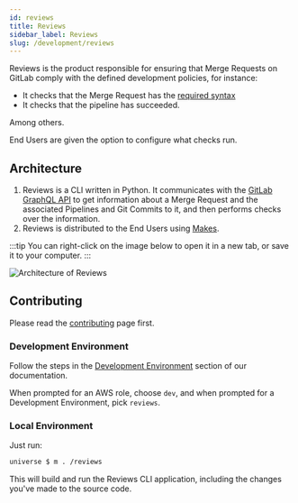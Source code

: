 ```yaml
---
id: reviews
title: Reviews
sidebar_label: Reviews
slug: /development/reviews
---
```


Reviews is the product responsible
for ensuring that Merge Requests on GitLab
comply with the defined development policies,
for instance:

- It checks that the Merge Request
  has the [required syntax](/development/stack/commitlint)
- It checks that the pipeline has succeeded.

Among others.

End Users are given the option to configure what checks run.

## Architecture

1. Reviews is a CLI written in Python.
   It communicates with the [GitLab GraphQL API](/development/integrates)
   to get information about a Merge Request
   and the associated Pipelines and Git Commits to it,
   and then performs checks over the information.
1. Reviews is distributed to the End Users
   using [Makes](/development/stack/makes).

:::tip
You can right-click on the image below
to open it in a new tab,
or save it to your computer.
:::

![Architecture of Reviews](./reviews-arch.dot.svg)

## Contributing

Please read the
[contributing](/development/contributing) page first.

### Development Environment

Follow the steps
in the [Development Environment](/development/setup/environment) section of our documentation.

When prompted for an AWS role, choose `dev`,
and when prompted for a Development Environment, pick `reviews`.

### Local Environment

Just run:

```sh
universe $ m . /reviews
```

This will build and run the Reviews CLI application,
including the changes you've made to the source code.

